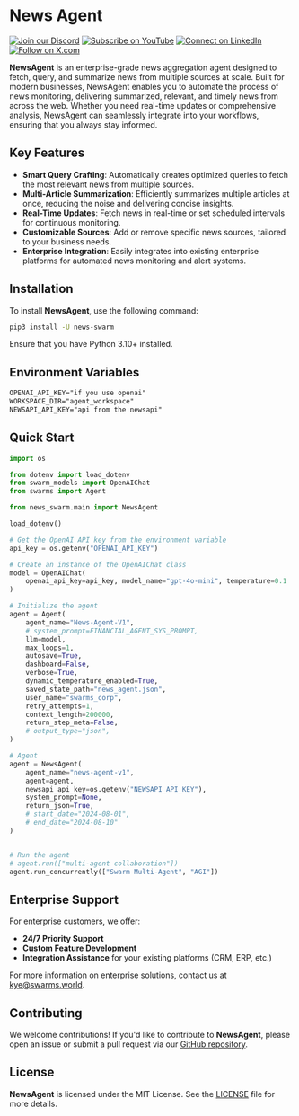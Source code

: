 
# News Agent

[![Join our Discord](https://img.shields.io/badge/Discord-Join%20our%20server-5865F2?style=for-the-badge&logo=discord&logoColor=white)](https://discord.gg/agora-999382051935506503) [![Subscribe on YouTube](https://img.shields.io/badge/YouTube-Subscribe-red?style=for-the-badge&logo=youtube&logoColor=white)](https://www.youtube.com/@kyegomez3242) [![Connect on LinkedIn](https://img.shields.io/badge/LinkedIn-Connect-blue?style=for-the-badge&logo=linkedin&logoColor=white)](https://www.linkedin.com/in/kye-g-38759a207/) [![Follow on X.com](https://img.shields.io/badge/X.com-Follow-1DA1F2?style=for-the-badge&logo=x&logoColor=white)](https://x.com/kyegomezb)


**NewsAgent** is an enterprise-grade news aggregation agent designed to fetch, query, and summarize news from multiple sources at scale. Built for modern businesses, NewsAgent enables you to automate the process of news monitoring, delivering summarized, relevant, and timely news from across the web. Whether you need real-time updates or comprehensive analysis, NewsAgent can seamlessly integrate into your workflows, ensuring that you always stay informed.

## Key Features

- **Smart Query Crafting**: Automatically creates optimized queries to fetch the most relevant news from multiple sources.
- **Multi-Article Summarization**: Efficiently summarizes multiple articles at once, reducing the noise and delivering concise insights.
- **Real-Time Updates**: Fetch news in real-time or set scheduled intervals for continuous monitoring.
- **Customizable Sources**: Add or remove specific news sources, tailored to your business needs.
- **Enterprise Integration**: Easily integrates into existing enterprise platforms for automated news monitoring and alert systems.

## Installation

To install **NewsAgent**, use the following command:

```bash
pip3 install -U news-swarm
```

Ensure that you have Python 3.10+ installed.

## Environment Variables

```txt
OPENAI_API_KEY="if you use openai"
WORKSPACE_DIR="agent_workspace"
NEWSAPI_API_KEY="api from the newsapi"
```

## Quick Start
```python
import os

from dotenv import load_dotenv
from swarm_models import OpenAIChat
from swarms import Agent

from news_swarm.main import NewsAgent

load_dotenv()

# Get the OpenAI API key from the environment variable
api_key = os.getenv("OPENAI_API_KEY")

# Create an instance of the OpenAIChat class
model = OpenAIChat(
    openai_api_key=api_key, model_name="gpt-4o-mini", temperature=0.1
)

# Initialize the agent
agent = Agent(
    agent_name="News-Agent-V1",
    # system_prompt=FINANCIAL_AGENT_SYS_PROMPT,
    llm=model,
    max_loops=1,
    autosave=True,
    dashboard=False,
    verbose=True,
    dynamic_temperature_enabled=True,
    saved_state_path="news_agent.json",
    user_name="swarms_corp",
    retry_attempts=1,
    context_length=200000,
    return_step_meta=False,
    # output_type="json",
)

# Agent
agent = NewsAgent(
    agent_name="news-agent-v1",
    agent=agent,
    newsapi_api_key=os.getenv("NEWSAPI_API_KEY"),
    system_prompt=None,
    return_json=True,
    # start_date="2024-08-01",
    # end_date="2024-08-10"
)


# Run the agent
# agent.run(["multi-agent collaboration"])
agent.run_concurrently(["Swarm Multi-Agent", "AGI"])


```


<!-- 
### 3. Customize Query Parameters

You can customize query parameters such as date ranges, languages, and source priorities:

```python
summary = agent.fetch_and_summarize(
    "Quantum Computing", 
    date_range="2023-01-01:2023-09-01", 
    language="en", 
    sources=["nytimes", "bbc"]
)

print(summary)
``` -->

<!-- 
## Advanced Usage

**NewsAgent** also supports advanced use cases such as bulk fetching and deep analysis of specific sectors:

### Bulk Fetching

For large-scale news aggregation across multiple industries:

```python
topics = ["Financial Markets", "Healthcare", "Technology"]
summaries = agent.bulk_fetch_and_summarize(topics, sources=["forbes", "reuters", "bloomberg"])

for topic, summary in summaries.items():
    print(f"Topic: {topic}\nSummary: {summary}\n")
```

### Integration with Enterprise Systems

Easily integrate **NewsAgent** with your company's internal systems via the provided API endpoints or through webhook support for real-time notifications.

```python
agent.start_monitoring(
    "Cybersecurity", 
    interval=1800,  # 30 minutes
    on_update_callback=your_enterprise_notification_system.notify
)
``` -->

<!-- ## Security

NewsAgent follows strict security protocols:
- **API Key Encryption**: All API keys are securely stored and transmitted using industry-standard encryption methods.
- **Data Privacy**: NewsAgent does not store any news data or summaries beyond what is necessary for real-time operations. -->

## Enterprise Support

For enterprise customers, we offer:
- **24/7 Priority Support**
- **Custom Feature Development**
- **Integration Assistance** for your existing platforms (CRM, ERP, etc.)

For more information on enterprise solutions, contact us at [kye@swarms.world](mailto:kye@swarms.world).

## Contributing

We welcome contributions! If you'd like to contribute to **NewsAgent**, please open an issue or submit a pull request via our [GitHub repository](https://github.com/The-Swarm-Corporation/NewsAgent).

## License

**NewsAgent** is licensed under the MIT License. See the [LICENSE](LICENSE) file for more details.

